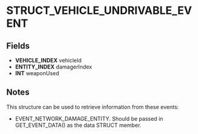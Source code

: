 # STRUCT_VEHICLE_UNDRIVABLE_EVENT

## Fields
* **VEHICLE_INDEX** vehicleId
* **ENTITY_INDEX** damagerIndex
* **INT** weaponUsed

## Notes
This structure can be used to retrieve information from these events:
- EVENT_NETWORK_DAMAGE_ENTITY.
Should be passed in GET_EVENT_DATA() as the data STRUCT member.